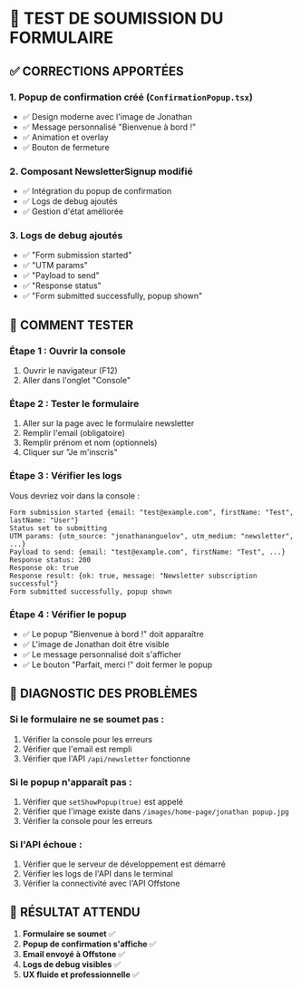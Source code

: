 # 🧪 TEST DE SOUMISSION DU FORMULAIRE

## ✅ CORRECTIONS APPORTÉES

### 1. **Popup de confirmation créé** (`ConfirmationPopup.tsx`)
- ✅ Design moderne avec l'image de Jonathan
- ✅ Message personnalisé "Bienvenue à bord !"
- ✅ Animation et overlay
- ✅ Bouton de fermeture

### 2. **Composant NewsletterSignup modifié**
- ✅ Intégration du popup de confirmation
- ✅ Logs de debug ajoutés
- ✅ Gestion d'état améliorée

### 3. **Logs de debug ajoutés**
- ✅ "Form submission started"
- ✅ "UTM params"
- ✅ "Payload to send"
- ✅ "Response status"
- ✅ "Form submitted successfully, popup shown"

## 🧪 COMMENT TESTER

### **Étape 1 : Ouvrir la console**
1. Ouvrir le navigateur (F12)
2. Aller dans l'onglet "Console"

### **Étape 2 : Tester le formulaire**
1. Aller sur la page avec le formulaire newsletter
2. Remplir l'email (obligatoire)
3. Remplir prénom et nom (optionnels)
4. Cliquer sur "Je m'inscris"

### **Étape 3 : Vérifier les logs**
Vous devriez voir dans la console :
```
Form submission started {email: "test@example.com", firstName: "Test", lastName: "User"}
Status set to submitting
UTM params: {utm_source: "jonathananguelov", utm_medium: "newsletter", ...}
Payload to send: {email: "test@example.com", firstName: "Test", ...}
Response status: 200
Response ok: true
Response result: {ok: true, message: "Newsletter subscription successful"}
Form submitted successfully, popup shown
```

### **Étape 4 : Vérifier le popup**
- ✅ Le popup "Bienvenue à bord !" doit apparaître
- ✅ L'image de Jonathan doit être visible
- ✅ Le message personnalisé doit s'afficher
- ✅ Le bouton "Parfait, merci !" doit fermer le popup

## 🐛 DIAGNOSTIC DES PROBLÈMES

### **Si le formulaire ne se soumet pas :**
1. Vérifier la console pour les erreurs
2. Vérifier que l'email est rempli
3. Vérifier que l'API `/api/newsletter` fonctionne

### **Si le popup n'apparaît pas :**
1. Vérifier que `setShowPopup(true)` est appelé
2. Vérifier que l'image existe dans `/images/home-page/jonathan popup.jpg`
3. Vérifier la console pour les erreurs

### **Si l'API échoue :**
1. Vérifier que le serveur de développement est démarré
2. Vérifier les logs de l'API dans le terminal
3. Vérifier la connectivité avec l'API Offstone

## 🚀 RÉSULTAT ATTENDU

1. **Formulaire se soumet** ✅
2. **Popup de confirmation s'affiche** ✅
3. **Email envoyé à Offstone** ✅
4. **Logs de debug visibles** ✅
5. **UX fluide et professionnelle** ✅









